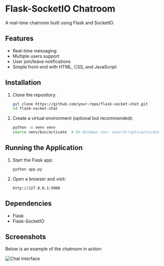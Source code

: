 # Flask-SocketIO Chatroom

A real-time chatroom built using Flask and SocketIO.

## Features
- Real-time messaging
- Multiple users support
- User join/leave notifications
- Simple front-end with HTML, CSS, and JavaScript

## Installation

1. Clone the repository:
   ```bash
   git clone https://github.com/your-repo/flask-socket-chat.git
   cd flask-socket-chat
   ```

2. Create a virtual environment (optional but recommended):
   ```bash
   python -m venv venv
   source venv/bin/activate  # On Windows use: venv\Scripts\activate
   ```

## Running the Application

1. Start the Flask app:
   ```bash
   python app.py
   ```

2. Open a browser and visit:
   ```
   http://127.0.0.1:5000
   ```
   
## Dependencies
- Flask
- Flask-SocketIO

## Screenshots
Below is an example of the chatroom in action:

![Chat Interface](screenshot.jpg)


